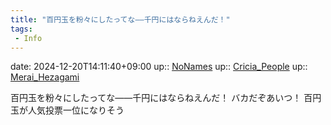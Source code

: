 ```yaml
---
title: "百円玉を粉々にしたってな――千円にはならねえんだ！"
tags:
 - Info
---
```


date: 2024-12-20T14:11:40+09:00
up:: [NoNames](../Bar/Novel/Chaos/NoNames.md)
up:: [Cricia_People](../Bar/Novel/Nacaria/Cricia_People.md)
up:: [Merai_Hezagami](../Bar/Novel/Nacaria/Merai_Hezagami.md)

百円玉を粉々にしたってな――千円にはならねえんだ！
バカだぞあいつ！
百円玉が人気投票一位になりそう